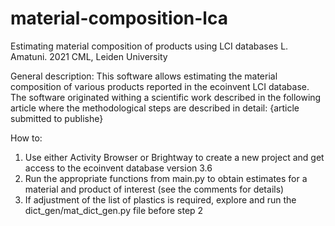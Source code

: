 # material-composition-lca
Estimating material composition of products using LCI databases
L. Amatuni. 2021
CML, Leiden University

General description:
This software allows estimating the material composition of various products reported in the ecoinvent LCI database.
The software originated withing a scientific work described in the following article where the methodological steps are described in detail: {article submitted to publishe}

How to:
1. Use either Activity Browser or Brightway to create a new project and get access to the ecoinvent database version 3.6
2. Run the appropriate functions from main.py to obtain estimates for a material and product of interest (see the comments for details)
3. If adjustment of the list of plastics is required, explore and run the dict_gen/mat_dict_gen.py file before step 2 
